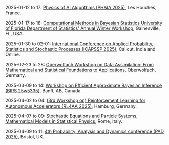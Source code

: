 2025-01-12 to 17: [Physics of AI Algorithms (PHAIA 2025)](https://houches-school-physics.com/program/program-2025/physics-of-ai-algorithms-phaia-2025-1479852.kjsp), Les Houches, France.

2025-01-17 to 18: [Computational Methods in Bayesian Statistics University of Florida Department of Statistics' Annual Winter Workshop](https://stat.ufl.edu/winter-workshop/2025-computational-methods-in-bayesian-statistics/), Gainesville, FL, USA.

2025-01-30 to 02-01: [International Conference on Applied Probability, Statistics and Stochastic Processes (ICAPSSP 2025)](https://sites.google.com/nitc.ac.in/icapssp25/), Calicut, India and Online.

2025-02-23 to 28: [Oberwolfach Workshop on Data Assimilation: From Mathematical and Statistical Foundations to Applications](https://www.mfo.de/occasion/2509a/www_view), Oberwolfach, Germany.

2025-03-09 to 14: [Workshop on Efficient Approximate Bayesian Inference (BIRS 25w5335)](https://birs.ca/events/2025/5-day-workshops/25w5335), Banff, AB, Canada.

2025-04-02 to 04: [(3rd Workshop on) Reinforcement Learning for Autonomous Accelerators (RL4AA 2025)](https://rl4aa.github.io/RL4AA25/), Hamburg, Germany.

2025-04-07 to 09: [Stochastic Equations and Particle Systems, Mathematical Models in Statistical Physics](https://www1.mat.uniroma1.it/people/bertini/seps), Rome, Italy.

2025-04-09 to 11: [4th Probability, Analysis and Dynamics conference (PAD 2025)](https://people.maths.bris.ac.uk/~mb13434/pad25/), Bristol, UK.

